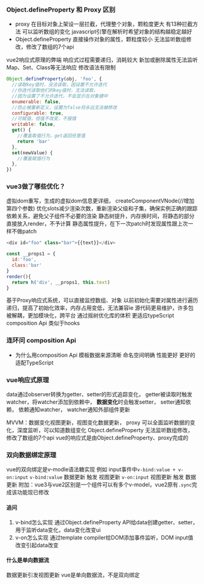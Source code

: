 ### Object.defineProperty 和 Proxy 区别
- proxy 
在目标对象上架设一层拦截，代理整个对象，颗粒度更大
有13种拦截方法
可以监听数组的变化
javascript引擎在解析时希望对象的结构越稳定越好
- Object.defineProperty 
直接操作对象的属性，颗粒度较小
无法监听数组修改，修改了数组的7个api

vue2响应式原理的弊端 
响应式过程需要递归，消耗较大
新加或删除属性无法监听
Map、Set、Class等无法响应
修改语法有限制

```js
Object.defineProperty(obj, 'foo', {
  //读取key值时，没法读取，因设置不允许迭代
  //你迭代读取他们的key值时，无法读取，
  //因为设置了不允许迭代，不会显示在对象键中
  enumerable: false,
  //防止被重新定义，设置为false将永远无法被修改
  configurable: true,
  //可赋值，但值不改变，不报错
  writable: false,
  get() {
    //覆盖取值行为，get返回任意值
    return 'bar'
  },
  set(newValue) {
    //覆盖赋值行为
  },
})
```
### vue3做了哪些优化？
虚拟dom重写，生成的虚拟dom信息更详细，
createComponentVNode(//增加第四个参数)
优化slots减少渲染次数，重新渲染父级和子集，确保实例正确的跟踪依赖关系，避免父子组件不必要的渲染
静态树提升，内存换时间，将静态的部分直接放入render，不予计算
静态属性提升，在下一次patch时发现属性跟上次一样不做patch
```js
<div id="foo" class="bar">{{text}}</div>
```
```js
const __props1 = {
  id:'foo',
  class:'bar'
}
render(){
  return h('div', __props1, this.text)
}
```
基于Proxy响应式系统，可以直接监控数组、对象
以前初始化需要对属性进行遍历递归，提高了初始化效率，内存占用变低，无法兼容ie
源代码更易维护，许多包被解耦，更加模块化，跨平台
通过摇树优化库的体积
更适应typeScript
composition Api 类似于hooks

### 连环问 composition Api
- 为什么用composition Api
模板数据来源清晰
命名空间明确
性能更好
更好的适配TypeScript

### vue响应式原理
data通过observer转换为getter、setter的形式追踪变化，
getter被读取时触发watcher，将watcher添加到依赖中，
**数据变化**时会触发setter，
setter通知依赖，
依赖通知watcher，
watcher通知外部组件更新

MVVM：数据变化视图更新，视图变化数据更新，
proxy 可以全面监听数据的变化，深度监听，可以知道数组变化
Object.defineProperty 无法监听数组修改，修改了数组的7个api
vue的响应式是由Object.defineProperty、proxy完成的

### 双向数据绑定原理
vue的双向绑定是v-modle语法糖实现 
例如 input事件中`v-bind:value + v-on:input`
`v-bind:value` 数据更新 触发 视图更新
`v-on:input` 视图更新 触发 数据更新
附加：vue3与vue2区别是一个组件可以有多个v-model，vue2原有`.sync`完成该功能现已修改
#### 追问
1. v-bind怎么实现
通过Object.defineProperty API给data创建getter、setter，用于监听data变化，data变化改变ui
2. v-on怎么实现
通过template compiler给DOM添加事件监听，DOM input值改变引起data改变

#### 什么是单向数据流
数据更新引发视图更新
vue是单向数据流，不是双向绑定





